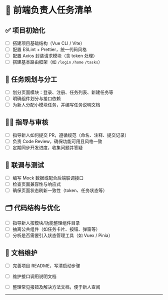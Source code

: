 
# 🎯 前端负责人任务清单

## ✅ 项目初始化

* [ ] 搭建项目基础结构（Vue CLI / Vite）
* [ ] 配置 ESLint + Prettier，统一代码风格
* [ ] 配置 Axios 封装请求模块（含 token 处理）
* [ ] 搭建基本路由框架（如 `/login` `/home` `/tasks`）

## 🧭 任务规划与分工

* [ ] 划分页面模块：登录、注册、任务列表、新建任务等
* [ ] 明确组件划分与接口依赖
* [ ] 为新人分配小模块任务，并编写任务说明文档

## 🧑‍🏫 指导与审核

* [ ] 指导新人如何提交 PR，遵循规范（命名、注释、提交记录）
* [ ] 负责 Code Review，确保功能可用且风格一致
* [ ] 定期同步开发进度，收集问题并答疑

## 🧪 联调与测试

* [ ] 编写 Mock 数据或配合后端联调接口
* [ ] 检查页面兼容性与响应式
* [ ] 确保页面状态刷新一致性（token、任务状态等）

## 🗂️ 代码结构与优化

* [ ] 指导新人按模块/功能整理组件目录
* [ ] 抽离公共组件（如任务卡片、按钮、弹窗等）
* [ ] 分析是否需要引入状态管理工具（如 Vuex / Pinia）

## 📄 文档维护

* [ ] 完善项目 README，写清启动步骤
* [ ] 维护接口调用说明文档
* [ ] 整理常见报错及解决方法文档，便于新人查阅
 

---
